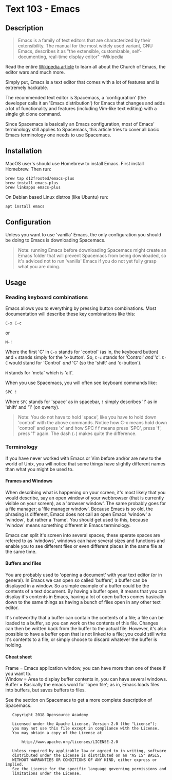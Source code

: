 # Text 103 - Emacs
## Description
> Emacs is a family of text editors that are characterized by their extensibility. The manual for the most widely used variant, GNU Emacs, describes it as "the extensible, customizable, self-documenting, real-time display editor" -Wikipedia

Read the entire [Wikipedia article](https://en.wikipedia.org/wiki/emacs) to learn all about the Church of Emacs, the editor wars and much more.

Simply put, Emacs is a text editor that comes with a lot of features and is extremely hackable.

The recommended text editor is Spacemacs, a 'configuration' (the developer calls it an 'Emacs distribution') for Emacs that changes and adds a lot of functionality and features (including Vim-like text editing) with a single git clone command.

Since Spacemacs is basically an Emacs configuration, most of Emacs' terminology still applies to Spacemacs, this article tries to cover all basic Emacs terminology one needs to use Spacemacs.

## Installation
MacOS user's should use Homebrew to install Emacs. First install Homebrew. Then run:
```
brew tap d12frosted/emacs-plus
brew install emacs-plus
brew linkapps emacs-plus
```
On Debian based Linux distros (like Ubuntu) run:
```
apt install emacs
```

## Configuration
Unless you want to use 'vanilla' Emacs, the only configuration you should be doing to Emacs is downloading Spacemacs.

> Note: running Emacs before downloading Spacemacs might create an Emacs folder that will prevent Spacemacs from being downloaded, so it's adviced not to run 'vanilla' Emacs if you do not yet fully grasp what you are doing.

## Usage
### Reading keyboard combinations
Emacs allows you to everything by pressing button combinations. Most documentation will describe these key combinations like this:
```
C-x C-c
```
or
```
M-!
```
Where the first 'C' in `C-x` stands for 'control' (as in, the keyboard button) and `x` stands simply for the 'x-button'. So, `C-c` stands for 'Control' *and* 'c'. `C-C` would stand for 'Control' *and* 'C' (so the 'shift' and 'c-button').

`M` stands for 'meta' which is 'alt'.

When you use Spacemacs, you will often see keyboard commands like:
```
SPC !
```
Where `SPC` stands for 'space' as in spacebar, `!` simply describes '!' as in 'shift' and '1' (on qwerty).

> Note: You do not have to hold 'space', like you have to hold down 'control' with the above commands. Notice how C-x means hold down 'control' and press 'x' and how SPC f f means press 'SPC', press 'f', press 'f' again. The dash (`-`) makes quite the difference.

### Terminology
If you have never worked with Emacs or Vim before and/or are new to the world of Unix, you will notice that some things have slightly different names than what you might be used to.

#### Frames and Windows
When describing what is happening on your screen, it's most likely that you would describe, say an open window of your webbrowser (that is currently visible on your screen), as a 'browser window'. The same probably goes for a file manager; a 'file manager window'. Because Emacs is so old, the phrasing is different, Emacs does not call an open Emacs 'window' a 'window', but rather a 'frame'. You should get used to this, because 'window' means something different in Emacs terminology.

Emacs can split it's screen into several spaces, these sperate spaces are refered to as 'windows', windows can have several sizes and functions and enable you to see different files or even different places in the same file at the same time.

#### Buffers and files
You are probably used to 'opening a document' with your text editor (or in general). In Emacs we can open so called 'buffers', a buffer can be displayed in a window. So a simple example of a buffer could be the contents of a text document. By having a buffer open, it means that you can display it's contents in Emacs, having a lot of open buffers comes basically down to the same things as having a bunch of files open in any other text editor.

It's noteworthy that a buffer can contain the contents of a file; a file can be loaded to a buffer, so you can work on the contents of this file. Changes can then be written back from the buffer to the actual file. However, it's also possible to have a buffer open that is not linked to a file; you could still write it's contents to a file, or simply choose to discard whatever the buffer is holding.

#### Cheat sheet

Frame = Emacs application window, you can have more than one of these if you want to.  
Window = Area to display buffer contents in, you can have several windows.  
Buffer = Basically the emacs word for 'open file'; as in, Emacs loads files into buffers, but saves buffers to files.

See the section on Spacemacs to get a more complete description of Spacemacs.

```
   Copyright 2018 Opensource Academy

   Licensed under the Apache License, Version 2.0 (the "License");
   you may not use this file except in compliance with the License.
   You may obtain a copy of the License at

       http://www.apache.org/licenses/LICENSE-2.0

   Unless required by applicable law or agreed to in writing, software
   distributed under the License is distributed on an "AS IS" BASIS,
   WITHOUT WARRANTIES OR CONDITIONS OF ANY KIND, either express or implied.
   See the License for the specific language governing permissions and
   limitations under the License.
```
